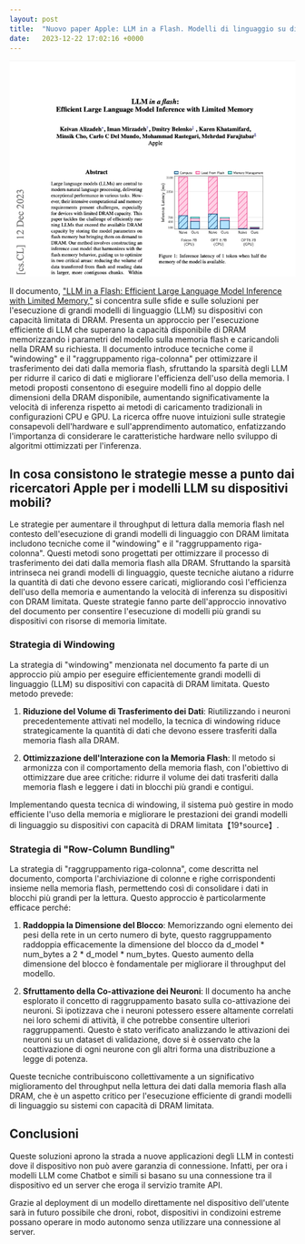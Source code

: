 ```yaml
---
layout: post
title:  "Nuovo paper Apple: LLM in a Flash. Modelli di linguaggio su dispositivi mobili"
date:   2023-12-22 17:02:16 +0000
---
```


![LLM in a flash paper frontpage](/images/llm-in-a-flash.png)

Il documento, ["LLM in a Flash: Efficient Large Language Model Inference with Limited Memory,"](https://arxiv.org/pdf/2312.11514.pdf)  si concentra sulle sfide e sulle soluzioni per l'esecuzione di grandi modelli di linguaggio (LLM) su dispositivi con capacità limitata di DRAM. Presenta un approccio per l'esecuzione efficiente di LLM che superano la capacità disponibile di DRAM memorizzando i parametri del modello sulla memoria flash e caricandoli nella DRAM su richiesta. Il documento introduce tecniche come il "windowing" e il "raggruppamento riga-colonna" per ottimizzare il trasferimento dei dati dalla memoria flash, sfruttando la sparsità degli LLM per ridurre il carico di dati e migliorare l'efficienza dell'uso della memoria. I metodi proposti consentono di eseguire modelli fino al doppio delle dimensioni della DRAM disponibile, aumentando significativamente la velocità di inferenza rispetto ai metodi di caricamento tradizionali in configurazioni CPU e GPU. La ricerca offre nuove intuizioni sulle strategie consapevoli dell'hardware e sull'apprendimento automatico, enfatizzando l'importanza di considerare le caratteristiche hardware nello sviluppo di algoritmi ottimizzati per l'inferenza.

## In cosa consistono le strategie messe a punto dai ricercatori Apple per i modelli LLM su dispositivi mobili?

Le strategie per aumentare il throughput di lettura dalla memoria flash nel contesto dell'esecuzione di grandi modelli di linguaggio con DRAM limitata includono tecniche come il "windowing" e il "raggruppamento riga-colonna". Questi metodi sono progettati per ottimizzare il processo di trasferimento dei dati dalla memoria flash alla DRAM. Sfruttando la sparsità intrinseca nei grandi modelli di linguaggio, queste tecniche aiutano a ridurre la quantità di dati che devono essere caricati, migliorando così l'efficienza dell'uso della memoria e aumentando la velocità di inferenza su dispositivi con DRAM limitata. Queste strategie fanno parte dell'approccio innovativo del documento per consentire l'esecuzione di modelli più grandi su dispositivi con risorse di memoria limitate.

### Strategia di Windowing

La strategia di "windowing" menzionata nel documento fa parte di un approccio più ampio per eseguire efficientemente grandi modelli di linguaggio (LLM) su dispositivi con capacità di DRAM limitata. Questo metodo prevede:

1. **Riduzione del Volume di Trasferimento dei Dati**: Riutilizzando i neuroni precedentemente attivati nel modello, la tecnica di windowing riduce strategicamente la quantità di dati che devono essere trasferiti dalla memoria flash alla DRAM.

2. **Ottimizzazione dell'Interazione con la Memoria Flash**: Il metodo si armonizza con il comportamento della memoria flash, con l'obiettivo di ottimizzare due aree critiche: ridurre il volume dei dati trasferiti dalla memoria flash e leggere i dati in blocchi più grandi e contigui.

Implementando questa tecnica di windowing, il sistema può gestire in modo efficiente l'uso della memoria e migliorare le prestazioni dei grandi modelli di linguaggio su dispositivi con capacità di DRAM limitata【19†source】.


### Strategia di "Row-Column Bundling"

La strategia di "raggruppamento riga-colonna", come descritta nel documento, comporta l'archiviazione di colonne e righe corrispondenti insieme nella memoria flash, permettendo così di consolidare i dati in blocchi più grandi per la lettura. Questo approccio è particolarmente efficace perché:

1. **Raddoppia la Dimensione del Blocco**: Memorizzando ogni elemento dei pesi della rete in un certo numero di byte, questo raggruppamento raddoppia efficacemente la dimensione del blocco da  d_model * num_bytes a 2 * d_model * num_bytes. Questo aumento della dimensione del blocco è fondamentale per migliorare il throughput del modello.

2. **Sfruttamento della Co-attivazione dei Neuroni**: Il documento ha anche esplorato il concetto di raggruppamento basato sulla co-attivazione dei neuroni. Si ipotizzava che i neuroni potessero essere altamente correlati nei loro schemi di attività, il che potrebbe consentire ulteriori raggruppamenti. Questo è stato verificato analizzando le attivazioni dei neuroni su un dataset di validazione, dove si è osservato che la coattivazione di ogni neurone con gli altri forma una distribuzione a legge di potenza.

Queste tecniche contribuiscono collettivamente a un significativo miglioramento del throughput nella lettura dei dati dalla memoria flash alla DRAM, che è un aspetto critico per l'esecuzione efficiente di grandi modelli di linguaggio su sistemi con capacità di DRAM limitata.

## Conclusioni

Queste soluzioni aprono la strada a nuove applicazioni degli LLM in contesti dove il dispositivo non può avere garanzia di connessione. Infatti, per ora i modelli LLM come Chatbot e simili si basano su una connessione tra il dispositivo ed un server che eroga il servizio tramite API.

Grazie al deployment di un modello direttamente nel dispositivo dell'utente sarà in futuro possibile che droni, robot, dispositivi in condizoini estreme possano operare in modo autonomo senza utilizzare una connessione al server. 